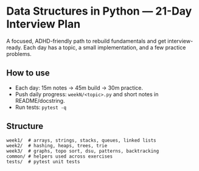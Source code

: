 # Data Structures in Python — 21-Day Interview Plan

A focused, ADHD-friendly path to rebuild fundamentals and get interview-ready.
Each day has a topic, a small implementation, and a few practice problems.

## How to use
- Each day: 15m notes → 45m build → 30m practice.
- Push daily progress: `weekN/<topic>.py` and short notes in README/docstring.
- Run tests: `pytest -q`

## Structure
```
week1/  # arrays, strings, stacks, queues, linked lists
week2/  # hashing, heaps, trees, trie
week3/  # graphs, topo sort, dsu, patterns, backtracking
common/ # helpers used across exercises
tests/  # pytest unit tests
```